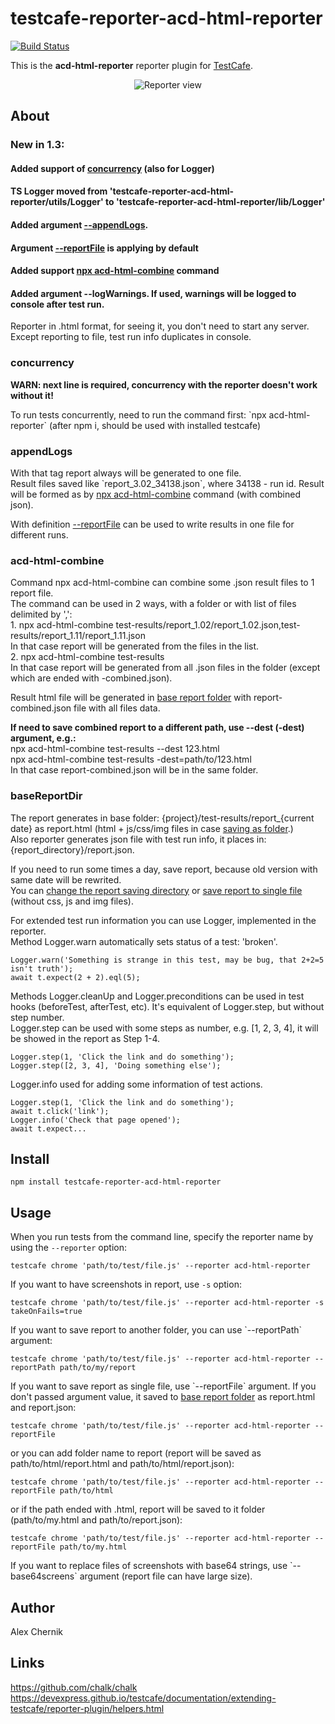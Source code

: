# testcafe-reporter-acd-html-reporter
[![Build Status](https://travis-ci.org/Arg/testcafe-reporter-acd-html-reporter.svg)](https://github.com/oromis1508/testcafe-reporter)

This is the **acd-html-reporter** reporter plugin for [TestCafe](http://devexpress.github.io/testcafe).

<p align="center">
    <img src="https://raw.github.com/oromis1508/testcafe-reporter/master/media/preview.png" alt="Reporter view" />
</p>

## About
### New in 1.3:
#### Added support of <a href="#concurrency">concurrency</a> (also for Logger)
#### TS Logger moved from 'testcafe-reporter-acd-html-reporter/utils/Logger' to 'testcafe-reporter-acd-html-reporter/lib/Logger'
#### Added argument <a href="#appendLogs">--appendLogs</a>. 
#### Argument <a href="#saveToFile">--reportFile</a> is applying by default
#### Added support <a href="#acd-html-combine">npx acd-html-combine</a> command
#### Added argument --logWarnings. If used, warnings will be logged to console after test run.

Reporter in .html format, for seeing it, you don't need to start any server. Except reporting to file, test run info duplicates in console.

### concurrency
<p id="concurrency">
<b>WARN: next line is required, concurrency with the reporter doesn't work without it!</b>
<p>To run tests concurrently, need to run the command first: `npx acd-html-reporter` (after npm i, should be used with installed testcafe)</p>
</p>

### appendLogs
<p id="appendLogs">
With that tag report always will be generated to one file.<br>
Result files saved like `report_3.02_34138.json`, where 34138 - run id. Result will be formed as by <a href="#acd-html-combine">npx acd-html-combine</a> command (with combined json).

With definition <a href="#saveToFile">--reportFile</a> can be used to write results in one file for different runs.
</p>

### acd-html-combine
<p id="acd-html-combine">
Command npx acd-html-combine can combine some .json result files to 1 report file.<br>
The command can be used in 2 ways, with a folder or with list of files delimited by ',':<br>
1. npx acd-html-combine test-results/report_1.02/report_1.02.json,test-results/report_1.11/report_1.11.json<br>
In that case report will be generated from the files in the list.<br>
2. npx acd-html-combine test-results<br>
In that case report will be generated from all .json files in the folder (except which are ended with -combined.json).

Result html file will be generated in <a href="#baseReportDir">base report folder</a> with report-combined.json file with all files data.

<b>If need to save combined report to a different path, use --dest (-dest) argument, e.g.:</b><br>
npx acd-html-combine test-results --dest 123.html<br>
npx acd-html-combine test-results -dest=path/to/123.html<br>
In that case report-combined.json will be in the same folder. 
</p>

### baseReportDir
<p id="baseReportDir">
The report generates in base folder: {project}/test-results/report_{current date} as report.html (html + js/css/img files in case <a href="#changeDirectory">saving as folder</a>.)<br>
Also reporter generates json file with test run info, it places in: {report_directory}/report.json.
</p>

If you need to run some times a day, save report, because old version with same date will be rewrited.<br>
You can <a href="#changeDirectory">change the report saving directory</a> or <a href="#saveToFile">save report to single file</a> (without css, js and img files).

For extended test run information you can use Logger, implemented in the reporter.<br>
Method Logger.warn automatically sets status of a test: 'broken'.
```
Logger.warn('Something is strange in this test, may be bug, that 2+2=5 isn't truth');
await t.expect(2 + 2).eql(5);
```

Methods Logger.cleanUp and Logger.preconditions can be used in test hooks (beforeTest, afterTest, etc). It's equivalent of Logger.step, but without step number.<br>
Logger.step can be used with some steps as number, e.g. [1, 2, 3, 4], it will be showed in the report as Step 1-4.
```
Logger.step(1, 'Click the link and do something');
Logger.step([2, 3, 4], 'Doing something else');
```

Logger.info used for adding some information of test actions.
```
Logger.step(1, 'Click the link and do something');
await t.click('link');
Logger.info('Check that page opened');
await t.expect...
```

## Install

```
npm install testcafe-reporter-acd-html-reporter
```

## Usage

When you run tests from the command line, specify the reporter name by using the `--reporter` option:

```
testcafe chrome 'path/to/test/file.js' --reporter acd-html-reporter
```

If you want to have screenshots in report, use `-s` option:

```
testcafe chrome 'path/to/test/file.js' --reporter acd-html-reporter -s takeOnFails=true
```

<p id="changeDirectory">
If you want to save report to another folder, you can use `--reportPath` argument:
</p>

```
testcafe chrome 'path/to/test/file.js' --reporter acd-html-reporter --reportPath path/to/my/report
```

<p id="saveToFile">
If you want to save report as single file, use `--reportFile` argument. If you don't passed argument value, it saved to <a href="#baseReportDir">base report folder</a> as report.html and report.json:
</p>

```
testcafe chrome 'path/to/test/file.js' --reporter acd-html-reporter --reportFile
```

or you can add folder name to report (report will be saved as path/to/html/report.html and path/to/html/report.json):

```
testcafe chrome 'path/to/test/file.js' --reporter acd-html-reporter --reportFile path/to/html
```

or if the path ended with .html, report will be saved to it folder (path/to/my.html and path/to/report.json):

```
testcafe chrome 'path/to/test/file.js' --reporter acd-html-reporter --reportFile path/to/my.html
```

<p id="screenshots">
If you want to replace files of screenshots with base64 strings, use `--base64screens` argument (report file can have large size).
</p>

## Author
 Alex Chernik

## Links
https://github.com/chalk/chalk
https://devexpress.github.io/testcafe/documentation/extending-testcafe/reporter-plugin/helpers.html
